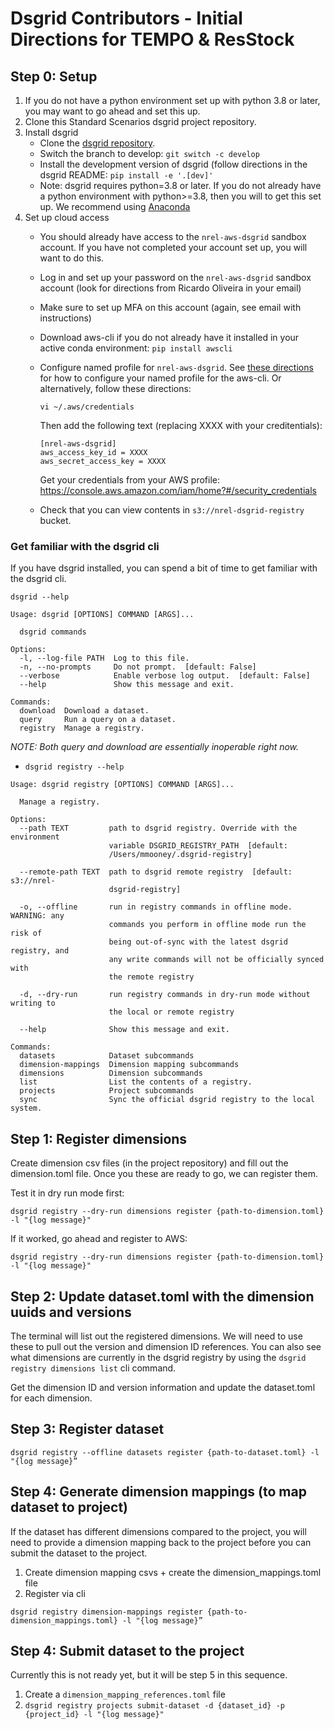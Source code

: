 # Dsgrid Contributors - Initial Directions for TEMPO & ResStock

## Step 0: Setup
1. If you do not have a python environment set up with python 3.8 or later, you may want to go ahead and set this up. 
2. Clone this Standard Scenarios dsgrid project repository.
3. Install dsgrid
    - Clone the [dsgrid repository](https://github.com/dsgrid/dsgrid).
    - Switch the branch to develop: `git switch -c develop`
    - Install the development version of dsgrid (follow directions in the dsgrid README: `pip install -e '.[dev]'`
    - Note: dsgrid requires python=3.8 or later. If you do not already have a python environment with python>=3.8, then you will to get this set up. We recommend using [Anaconda](https://conda.io/projects/conda/en/latest/user-guide/tasks/manage-environments.html)
4. Set up cloud access
    - You should already have access to the `nrel-aws-dsgrid` sandbox account. If you have not completed your account set up, you will want to do this. 
    - Log in and set up your password on the `nrel-aws-dsgrid` sandbox account (look for directions from Ricardo Oliveira in your email)
    - Make sure to set up MFA on this account (again, see email with instructions)
    - Download aws-cli if you do not already have it installed in your active conda environment: `pip install awscli`
    - Configure named profile for `nrel-aws-dsgrid`. See [these directions](https://docs.aws.amazon.com/cli/latest/userguide/cli-configure-profiles.html) for how to configure your named profile for the aws-cli. Or alternatively, follow these directions:
        ```
        vi ~/.aws/credentials
        ```
        Then add the following text (replacing XXXX with your creditentials):
        ```
        [nrel-aws-dsgrid]
        aws_access_key_id = XXXX
        aws_secret_access_key = XXXX
        ````
        Get your credentials from your AWS profile: https://console.aws.amazon.com/iam/home?#/security_credentials
        
    - Check that you can view contents in `s3://nrel-dsgrid-registry` bucket.

### Get familiar with the dsgrid cli
If you have dsgrid installed, you can spend a bit of time to get familiar with the dsgrid cli.

```dsgrid --help```

```
Usage: dsgrid [OPTIONS] COMMAND [ARGS]...

  dsgrid commands

Options:
  -l, --log-file PATH  Log to this file.
  -n, --no-prompts     Do not prompt.  [default: False]
  --verbose            Enable verbose log output.  [default: False]
  --help               Show this message and exit.

Commands:
  download  Download a dataset.
  query     Run a query on a dataset.
  registry  Manage a registry.
 ```

_NOTE: Both query and download are essentially inoperable right now._

- `dsgrid registry --help`
```
Usage: dsgrid registry [OPTIONS] COMMAND [ARGS]...

  Manage a registry.

Options:
  --path TEXT         path to dsgrid registry. Override with the environment
                      variable DSGRID_REGISTRY_PATH  [default:
                      /Users/mmooney/.dsgrid-registry]

  --remote-path TEXT  path to dsgrid remote registry  [default: s3://nrel-
                      dsgrid-registry]

  -o, --offline       run in registry commands in offline mode. WARNING: any
                      commands you perform in offline mode run the risk of
                      being out-of-sync with the latest dsgrid registry, and
                      any write commands will not be officially synced with
                      the remote registry

  -d, --dry-run       run registry commands in dry-run mode without writing to
                      the local or remote registry

  --help              Show this message and exit.

Commands:
  datasets            Dataset subcommands
  dimension-mappings  Dimension mapping subcommands
  dimensions          Dimension subcommands
  list                List the contents of a registry.
  projects            Project subcommands
  sync                Sync the official dsgrid registry to the local system.
```


## Step 1: Register dimensions
Create dimension csv files (in the project repository) and fill out the dimension.toml file. Once you these are ready to go, we can register them.

Test it in dry run mode first:
```
dsgrid registry --dry-run dimensions register {path-to-dimension.toml} -l "{log message}"
```

If it worked, go ahead and register to AWS:
```
dsgrid registry --dry-run dimensions register {path-to-dimension.toml} -l "{log message}"
```

## Step 2: Update dataset.toml with the dimension uuids and versions
The terminal will list out the registered dimensions. We will need to use these to pull out the version and dimension ID references. You can also see what dimensions are currently in the dsgrid registry by using the `dsgrid registry dimensions list` cli command.

Get the dimension ID and version information and update the dataset.toml for each dimension.

## Step 3: Register dataset

```
dsgrid registry --offline datasets register {path-to-dataset.toml} -l "{log message}”
```


## Step 4: Generate dimension mappings (to map dataset to project)
If the dataset has different dimensions compared to the project, you will need to provide a dimension mapping back to the project before you can submit the dataset to the project. 

1. Create dimension mapping csvs + create the dimension_mappings.toml file
2. Register via cli

```
dsgrid registry dimension-mappings register {path-to-dimension_mappings.toml} -l "{log message}”
```

## Step 4: Submit dataset to the project
Currently this is not ready yet, but it will be step 5 in this sequence.

1. Create a `dimension_mapping_references.toml` file
2. `dsgrid registry projects submit-dataset -d {dataset_id} -p {project_id} -l "{log message}"`
